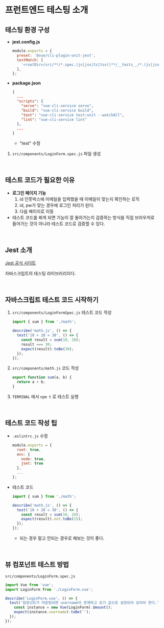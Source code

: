 # 프런트엔드 테스팅 소개

## 테스팅 환경 구성

* **jest.config.js**

  ```js
  module.exports = {
    preset: '@vue/cli-plugin-unit-jest',
    testMatch: [
      '<rootDir>/src/**/*.spec.(js|jsx|ts|tsx)|**/__tests__/*.(js|jsx|ts|tsx)',
    ],
  };
  ```

* **package.json**

  ```json
  {
    ...
    "scripts": {
      "serve": "vue-cli-service serve",
      "build": "vue-cli-service build",
      "test": "vue-cli-service test:unit --watchAll",
      "lint": "vue-cli-service lint"
    },
    ...
  }
  ```

  * "test" 수정

1. `src/components/LoginForm.spec.js` 파일 생성

<br>

## 테스트 코드가 필요한 이유

* **로그인 페이지 기능**
  1. id 인풋박스에 이메일을 입력했을 때 이메일이 맞는지 확인하는 로직
  2. id, pw가 맞는 경우에 로그인 처리가 된다.
  3. 다음 페이지로 이동
* 테스트 코드를 짜게 되면 기능이 잘 돌아가는지 검증하는 방식을 직접 브라우저로 들어가는 것이 아니라 테스트 코드로 검증할 수 있다.

<br>

## Jest 소개

[Jest 공식 사이트](https://jestjs.io/en/)

자바스크립트의 테스팅 라이브러리이다.

<br>

## 자바스크립트 테스트 코드 시작하기

1. `src/components/LoginFormSpec.js` 테스트 코드 작성

   ```js
   import { sum } from './math';
   
   describe('math.js', () => {
     test('10 + 20 = 30', () => {
       const result = sum(10, 20);
       result === 30;
       expect(result).toBe(30);
     });
   });
   ```

2. `src/components/math.js` 코드 작성

   ```js
   export function sum(a, b) {
     return a + b;
   }
   ```

3. `TERMINAL` 에서 `npm t` 로 테스트 실행

<br>

## 테스트 코드 작성 팁

* `.eslintrc.js` 수정

  ```js
  module.exports = {
    root: true,
    env: {
      node: true,
      jset: true
    },
    ...
  };
  ```

* 테스트 코드

  ```js
  import { sum } from './math';
  
  describe('math.js', () => {
    test('10 + 20 = 30', () => {
      const result = sum(10, 20);
      expect(result).not.toBe(15);
    });
  });
  ```

  * 되는 경우 말고 안되는 경우로 해보는 것이 좋다.

<br>

## 뷰 컴포넌트 테스트 방법

`src/components/LoginForm.spec.js`

```js
import Vue from 'vue';
import LoginForm from './LoginForm.vue';

describe('LoginForm.vue', () => {
  test('컴포넌트가 마운팅되면 username이 존재하고 초기 값으로 설정되어 있어야 한다.', () => {
    const instance = new Vue(LoginForm).$mount();
    expect(instance.username).toBe('');
  });
});
```

<br>

